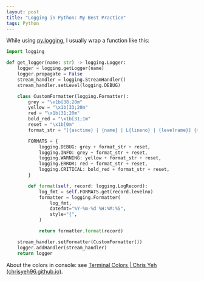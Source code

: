 ```yaml
---
layout: post
title: "Logging in Python: My Best Practice"
tags: Python
---
```


While using [py.logging](https://docs.python.org/3/library/logging.html), I usually wrap a function like this:

```python
import logging

def get_logger(name: str) -> logging.Logger:
    logger = logging.getLogger(name)
    logger.propagate = False
    stream_handler = logging.StreamHandler()
    stream_handler.setLevel(logging.DEBUG)

    class CustomFormatter(logging.Formatter):
        grey = "\x1b[38;20m"
        yellow = "\x1b[33;20m"
        red = "\x1b[31;20m"
        bold_red = "\x1b[31;1m"
        reset = "\x1b[0m"
        format_str = "[{asctime} | {name} | L{lineno} | {levelname}] {message}"

        FORMATS = {
            logging.DEBUG: grey + format_str + reset,
            logging.INFO: grey + format_str + reset,
            logging.WARNING: yellow + format_str + reset,
            logging.ERROR: red + format_str + reset,
            logging.CRITICAL: bold_red + format_str + reset,
        }

        def format(self, record: logging.LogRecord):
            log_fmt = self.FORMATS.get(record.levelno)
            formatter = logging.Formatter(
                log_fmt,
                datefmt="%Y-%m-%d %H:%M:%S",
                style="{",
            )

            return formatter.format(record)

    stream_handler.setFormatter(CustomFormatter())
    logger.addHandler(stream_handler)
    return logger
```

About the colors in console: see [Terminal Colors | Chris Yeh
(chrisyeh96.github.io)](https:chrisyeh96.github.io/2020/03/28/terminal-colors.html).

